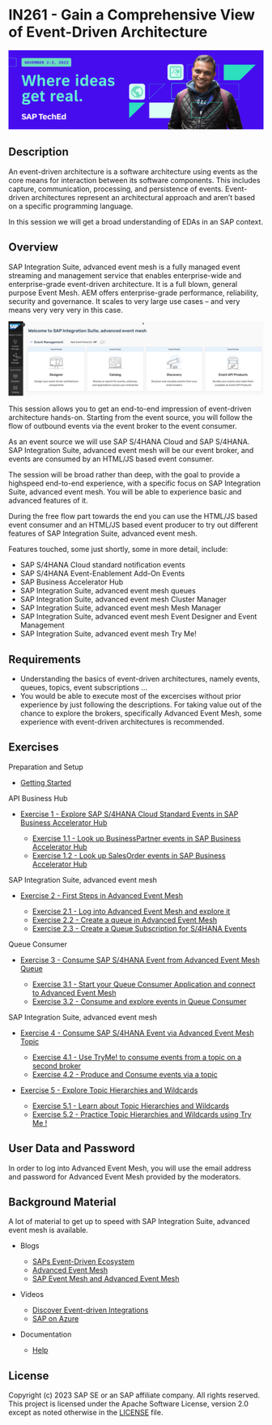 # IN261 - Gain a Comprehensive View of Event-Driven Architecture

![Pic 1](/./images/IN261-1.jpeg)

## Description

An event-driven architecture is a software architecture using events as the core means for interaction between its software components. This includes capture, communication, processing, and persistence of events.  Event-driven architectures represent an architectural approach and aren’t based on a specific programming language.

In this session we will get a broad understanding of EDAs in an SAP context. 

## Overview

SAP Integration Suite, advanced event mesh is a fully managed event streaming and management service that enables enterprise-wide and enterprise-grade event-driven architecture. It is a full blown, general purpose Event Mesh. AEM offers enterprise-grade performance, reliability, security and governance. It scales to very large use cases – and very means very very very in this case.

![Pic 1](/./images/IN261-2.png)

This session allows you to get an end-to-end impression of event-driven architecture hands-on. Starting from the event source, you will follow the flow of outbound events via the event broker to the event consumer.

As an event source we will use SAP S/4HANA Cloud and SAP S/4HANA. SAP Integration Suite, advanced event mesh will be our event broker, and events are consumed by an HTML/JS based event consumer.

The session will be broad rather than deep, with the goal to provide a highspeed end-to-end experience, with a specific focus on SAP Integration Suite, advanced event mesh. You will be able to experience basic and advanced features of it.

During the free flow part towards the end you can use the HTML/JS based event consumer and an HTML/JS based event producer to try out different features of SAP Integration Suite, advanced event mesh.

Features touched, some just shortly, some in more detail, include:

- SAP S/4HANA Cloud standard notification events
- SAP S/4HANA Event-Enablement Add-On Events
- SAP Business Accelerator Hub
- SAP Integration Suite, advanced event mesh queues
- SAP Integration Suite, advanced event mesh Cluster Manager
- SAP Integration Suite, advanced event mesh Mesh Manager
- SAP Integration Suite, advanced event mesh Event Designer and Event Management
- SAP Integration Suite, advanced event mesh Try Me!

## Requirements

- Understanding the basics of event-driven architectures, namely events, queues, topics, event subscriptions ...
- You would be able to execute most of the excercises without prior experience by just following the descriptions. For taking value out of the chance to explore the brokers, specifically Advanced Event Mesh, some experience with event-driven architectures is recommended.

## Exercises

Preparation and Setup

- [Getting Started](exercises/ex0/)

API Business Hub 

- [Exercise 1 - Explore SAP S/4HANA Cloud Standard Events in SAP Business Accelerator Hub](exercises/ex1/)

    - [Exercise 1.1 - Look up BusinessPartner events in SAP Business Accelerator Hub](https://github.com/SAP-samples/teched2023-IN261/tree/main/exercises/ex1#exercise-11---look-up-the-businesspartner-events-in-sap-business-accelerator-hub)
     - [Exercise 1.2 - Look up SalesOrder events in SAP Business Accelerator Hub](https://github.com/SAP-samples/teched2023-IN261/blob/main/exercises/ex1/README.md#exercise-12---look-up-the-salesorder-events-in-sap-business-accelerator-hub)

SAP Integration Suite, advanced event mesh 
    
- [Exercise 2 - First Steps in Advanced Event Mesh](exercises/ex2/)

    - [Exercise 2.1 - Log into Advanced Event Mesh and explore it](https://github.com/SAP-samples/teched2023-IN261/blob/main/exercises/ex2/README.md#exercise-21---log-into-advanced-event-mesh-and-explore-it)
    - [Exercise 2.2 - Create a queue in Advanced Event Mesh](https://github.com/SAP-samples/teched2023-IN261/blob/main/exercises/ex2/README.md#exercise-22---create-a-queue-in-advanced-event-mesh)
    - [Exercise 2.3 - Create a Queue Subscription for S/4HANA Events](https://github.com/SAP-samples/teched2023-IN261/blob/main/exercises/ex2/README.md#exercise-23---create-a-queue-subscription-for-sap-s4hana-events-in-advanced-event-mesh)
 
Queue Consumer 
 
- [Exercise 3 - Consume SAP S/4HANA Event from Advanced Event Mesh Queue](exercises/ex3/)

    - [Exercise 3.1 - Start your Queue Consumer Application and connect to Advanced Event Mesh](https://github.com/SAP-samples/teched2023-IN261/blob/main/exercises/ex3/README.md#exercise-31-start-your-queue-consumer-application-and-connect-to-advanced-event-mesh)
    - [Exercise 3.2 - Consume and explore events in Queue Consumer](https://github.com/SAP-samples/teched2023-IN261/blob/main/exercises/ex3/README.md#exercise-32-consume-and-explore-events-in-queue-consumer)

SAP Integration Suite, advanced event mesh 

- [Exercise 4 - Consume SAP S/4HANA Event via Advanced Event Mesh Topic](exercises/ex4/)
 
    - [Exercise 4.1 - Use TryMe! to consume events from a topic on a second broker](https://github.com/SAP-samples/teched2023-IN261/blob/main/exercises/ex4/README.md#exercise-41-consume-events-via-a-topic-on-a-second-broker)
    - [Exercise 4.2 - Produce and Consume events via a topic](https://github.com/SAP-samples/teched2023-IN261/blob/main/exercises/ex4/README.md#exercise-42-produce-and-consume-events-via-a-topic)
      
- [Exercise 5 - Explore Topic Hierarchies and Wildcards](exercises/ex5/)
 
    - [Exercise 5.1 - Learn about Topic Hierarchies and Wildcards](https://github.com/SAP-samples/teched2023-IN261/blob/main/exercises/ex5/README.md#exercise-51-learn-about-topic-hierarchies-and-wildcards)
    - [Exercise 5.2 - Practice Topic Hierarchies and Wildcards using Try Me !](https://github.com/SAP-samples/teched2023-IN261/blob/main/exercises/ex5/README.md#exercise-52-practice-topic-hierarchies-and-wildcards-using-try-me----animal-edition)   
  

 ## User Data and Password 

In order to log into Advanced Event Mesh, you will use the email address and password for Advanced Event Mesh provided by the moderators. 

 ## Background Material 

A lot of material to get up to speed with SAP Integration Suite, advanced event mesh is available.

- Blogs

    - [SAPs Event-Driven Ecosystem](https://blogs.sap.com/2022/09/01/saps-event-driven-ecosystem-revisited/)
    - [Advanced Event Mesh](https://blogs.sap.com/2022/10/28/turn-your-erp-into-a-team-player-introducing-sap-integration-suite-advanced-event-mesh/ )
    - [SAP Event Mesh and Advanced Event Mesh](https://blogs.sap.com/2022/10/03/sap-integration-suite-advanced-event-mesh-vis-a-vis-sap-event-mesh-and-sap-integration-suite./)

- Videos

    - [Discover Event-driven Integrations](https://www.youtube.com/watch?v=r9lyC_2ss2U)
    - [SAP on Azure](https://www.youtube.com/watch?v=NNrzXbX3mk0)

- Documentation

    - [Help](https://help.pubsub.em.services.cloud.sap/Cloud/cloud-lp.htm)

## License
Copyright (c) 2023 SAP SE or an SAP affiliate company. All rights reserved. This project is licensed under the Apache Software License, version 2.0 except as noted otherwise in the [LICENSE](LICENSES/Apache-2.0.txt) file.
